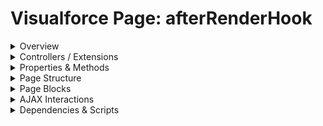 # Visualforce Page: afterRenderHook

<details>
<summary>Overview</summary>

## Visualforce Page Overview: afterRenderHook

No overview found.

### Purpose of the Page
No purpose found.



### Metadata
- **API Version**: 54
- **Label**: afterRenderHook

</details>

<details>
<summary>Controllers / Extensions</summary>

## Key Controllers / Extensions Used
- **Standard Controller**: None
- **Custom Controller**: BeforeRenderHookController
- **Extensions**: 
  None

</details>

<details>
<summary>Properties & Methods</summary>

## Properties
No public properties found in associated Apex controllers/extensions.

## Methods
| Name | Return Type | Parameters | Visibility | Modifiers | Description |
| ------ | ------------- | ------------ | ------------ | ----------- | ------------- |
| `populateCourses` | `void` | `()` | `` | `None` |  |

</details>

<details>
<summary>Page Structure</summary>

### Forms
- Contains 1 `apex:form` component(s)

### Inputs
- No input bindings (`apex:inputField`, `apex:inputText`, etc.) detected

### Buttons
- No button actions (`apex:commandButton`, `apex:button`, `apex:commandLink`) detected

</details>

<details>
<summary>Page Blocks</summary>
## Page Blocks on the Page
No `apex:pageBlock` components detected.
</details>

<details>
<summary>AJAX Interactions</summary>

- No `apex:actionSupport` components detected

### Output Panels
- **ID**: `coursesPanel`
  - **Layout**: block (default)
  - **Content Preview**: "<p>{!course}"

</details>

<details>
<summary>Dependencies & Scripts</summary>

### Objects
- `BeforeRenderHookController`

### Fields
- No field dependencies detected

### Custom Components
- No custom components detected

### Scripts
- inline: `
        window.onload = () => {
            populateCoursesAction();
        };
    `

</details>